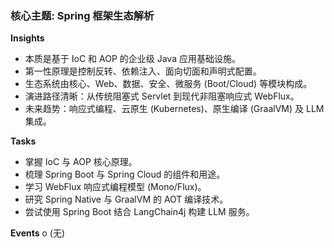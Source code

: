 ### **核心主题: Spring 框架生态解析**

**Insights**
- 本质是基于 IoC 和 AOP 的企业级 Java 应用基础设施。
- 第一性原理是控制反转、依赖注入、面向切面和声明式配置。
- 生态系统由核心、Web、数据、安全、微服务 (Boot/Cloud) 等模块构成。
- 演进路径清晰：从传统阻塞式 Servlet 到现代非阻塞响应式 WebFlux。
- 未来趋势：响应式编程、云原生 (Kubernetes)、原生编译 (GraalVM) 及 LLM 集成。

**Tasks**
*   掌握 IoC 与 AOP 核心原理。
*   梳理 Spring Boot 与 Spring Cloud 的组件和用途。
*   学习 WebFlux 响应式编程模型 (Mono/Flux)。
*   研究 Spring Native 与 GraalVM 的 AOT 编译技术。
*   尝试使用 Spring Boot 结合 LangChain4j 构建 LLM 服务。

**Events**
o (无)
